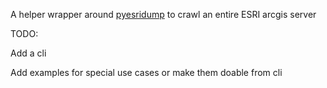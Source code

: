 A helper wrapper around [pyesridump](https://github.com/openaddresses/pyesridump) to crawl an entire ESRI arcgis server

TODO:

Add a cli

Add examples for special use cases or make them doable from cli
